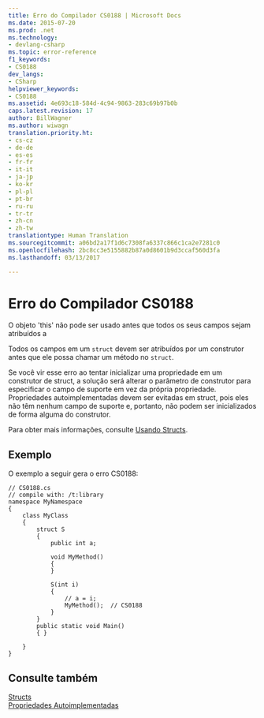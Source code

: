 ```yaml
---
title: Erro do Compilador CS0188 | Microsoft Docs
ms.date: 2015-07-20
ms.prod: .net
ms.technology:
- devlang-csharp
ms.topic: error-reference
f1_keywords:
- CS0188
dev_langs:
- CSharp
helpviewer_keywords:
- CS0188
ms.assetid: 4e693c18-584d-4c94-9863-283c69b97b0b
caps.latest.revision: 17
author: BillWagner
ms.author: wiwagn
translation.priority.ht:
- cs-cz
- de-de
- es-es
- fr-fr
- it-it
- ja-jp
- ko-kr
- pl-pl
- pt-br
- ru-ru
- tr-tr
- zh-cn
- zh-tw
translationtype: Human Translation
ms.sourcegitcommit: a06bd2a17f1d6c7308fa6337c866c1ca2e7281c0
ms.openlocfilehash: 2bc8cc3e5155882b87a0d8601b9d3ccaf560d3fa
ms.lasthandoff: 03/13/2017

---
```

# <a name="compiler-error-cs0188"></a>Erro do Compilador CS0188
O objeto 'this' não pode ser usado antes que todos os seus campos sejam atribuídos a  
  
 Todos os campos em um `struct` devem ser atribuídos por um construtor antes que ele possa chamar um método no `struct`.  
  
 Se você vir esse erro ao tentar inicializar uma propriedade em um construtor de struct, a solução será alterar o parâmetro de construtor para especificar o campo de suporte em vez da própria propriedade. Propriedades autoimplementadas devem ser evitadas em struct, pois eles não têm nenhum campo de suporte e, portanto, não podem ser inicializados de forma alguma do construtor.  
  
 Para obter mais informações, consulte [Usando Structs](../../../csharp/programming-guide/classes-and-structs/using-structs.md).  
  
## <a name="example"></a>Exemplo  
 O exemplo a seguir gera o erro CS0188:  
  
```  
// CS0188.cs  
// compile with: /t:library  
namespace MyNamespace  
{  
    class MyClass  
    {  
        struct S  
        {  
            public int a;  
  
            void MyMethod()  
            {  
            }  
  
            S(int i)  
            {  
                // a = i;  
                MyMethod();  // CS0188  
            }  
        }  
        public static void Main()  
        { }  
  
    }  
}  
```  
  
## <a name="see-also"></a>Consulte também  
 [Structs](../../../csharp/programming-guide/classes-and-structs/structs.md)   
 [Propriedades Autoimplementadas](../../../csharp/programming-guide/classes-and-structs/auto-implemented-properties.md)
